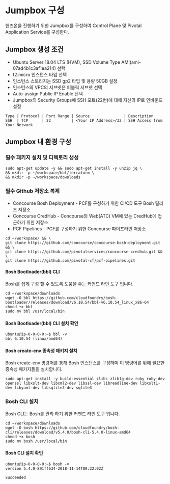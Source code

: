 # Jumpbox 구성
핸즈온을 진행하기 위한 Jumpbox를 구성하여 Control Plane 및 Pivotal Application Service를 구성한다.

## Jumpbox 생성 조건
* Ubuntu Server 18.04 LTS (HVM), SSD Volume Type AMI(ami-07ad4b1c3af1ea214) 선택
* t2.micro 인스턴스 타입 선택
* 인스턴스 스토리지는 SSD gp2 타입 및 용량 50GB 설정
* 인스턴스의 VPC의 서브넷은 퍼블릭 서브넷 선택
* Auto-assign Public IP Enable 선택
* Jumpbox의 Security Groups에 SSH 포트(22번)에 대해 자신의 IP로 인바운드 설정
```
Type | Protocol | Port Range | Source               | Description
SSH  | TCP      | 22         | <Your IP Address>/32 | SSH Access from Your Network
```

## Jumpbox 내 환경 구성
### 필수 패키지 설치 및 디렉토리 생성
```
sudo apt-get update -y && sudo apt-get install -y unzip jq \
&& mkdir -p ~/workspace/bbl/terraform \ 
&& mkdir -p ~/workspace/downloads 
```
### 필수 Github 저장소 복제
* Concourse Bosh Deployment - PCF를 구성하기 위한 CI/CD 도구 Bosh 릴리즈 저장소
* Concourse CredHub - Concourse의 Web(ATC) VM에 있는 CredHub에 접근하기 위한 저장소
* PCF Pipelines - PCF를 구성하기 위한 Concourse 파이프라인 저장소

```
cd ~/workspace/ && \
git clone https://github.com/concourse/concourse-bosh-deployment.git && \
git clone https://github.com/pivotalservices/concourse-credhub.git && \
git clone https://github.com/pivotal-cf/pcf-pipelines.git

```


#### Bosh Bootloader(bbl) CLI
Bosh를 쉽게 구성 할 수 있도록 도움을 주는 커맨드 라인 도구 입니다.
```
cd ~/workspace/downloads
wget -O bbl https://github.com/cloudfoundry/bosh-bootloader/releases/download/v6.10.54/bbl-v6.10.54_linux_x86-64
chmod +x bbl
sudo mv bbl /usr/local/bin
```
#### Bosh Bootloader(bbl) CLI 설치 확인
```
ubuntu@ip-0-0-0-0:~$ bbl -v
bbl 6.10.54 (linux/amd64)
```
#### Bosh create-env 종속성 패키지 설치
Bosh create-env 명령어를 통해 Bosh 인스턴스를 구성하며 이 명령어를 위해 필요한 종속성 패키지들을 설치합니다.
```
sudo apt-get install -y build-essential zlibc zlib1g-dev ruby ruby-dev openssl libxslt-dev libxml2-dev libssl-dev libreadline-dev libxslt1-dev libyaml-dev libsqlite3-dev sqlite3
```
### Bosh CLI 설치
Bosh CLI는 Bosh를 관리 하기 위한 커맨드 라인 도구 입니다.
```
cd ~/workspace/downloads
wget -O bosh https://github.com/cloudfoundry/bosh-cli/releases/download/v5.4.0/bosh-cli-5.4.0-linux-amd64
chmod +x bosh
sudo mv bosh /usr/local/bin
```
#### Bosh CLI 설치 확인
```
ubuntu@ip-0-0-0-0:~$ bosh -v
version 5.4.0-891ff634-2018-11-14T00:22:02Z

Succeeded
```



